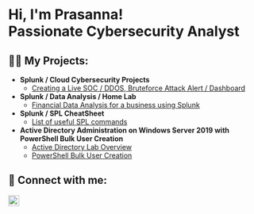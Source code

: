 <h1>Hi, I'm Prasanna! <br/>Passionate Cybersecurity Analyst</h1>

<h2>👨‍💻 My Projects:</h2>

- <b>Splunk / Cloud Cybersecurity Projects</b>
  - [Creating a Live SOC / DDOS, Bruteforce Attack Alert / Dashboard](https://github.com/prasannashah1/Splunk-SOC/blob/main/README.md)
- <b>Splunk / Data Analysis / Home Lab</b>
  - [Financial Data Analysis for a business using Splunk](https://github.com/prasannashah1)
- <b>Splunk / SPL CheatSheet</b>
  - [List of useful SPL commands](https://github.com/prasannashah1)
- <b>Active Directory Administration on Windows Server 2019 with PowerShell Bulk User Creation</b>
  - [Active Directory Lab Overview](https://github.com/prasannashah1)
  - [PowerShell Bulk User Creation](https://github.com/prasannashah1)
 
<h2> 🤳 Connect with me:</h2>

[<img align="left" alt="JoshMadakor | LinkedIn" width="22px" src="https://cdn.jsdelivr.net/npm/simple-icons@v3/icons/linkedin.svg" />][linkedin]

[linkedin]: https://linkedin.com/in/prasannashah1

<!--
**prasannashah1/prasannashah1** is a ✨ _special_ ✨ repository because its `README.md` (this file) appears on your GitHub profile.

Here are some ideas to get you started:

- 🔭 I’m currently working on ...
- 🌱 I’m currently learning ...
- 👯 I’m looking to collaborate on ...
- 🤔 I’m looking for help with ...
- 💬 Ask me about ...
- 📫 How to reach me: ...
- 😄 Pronouns: ...
- ⚡ Fun fact: ...
-->

